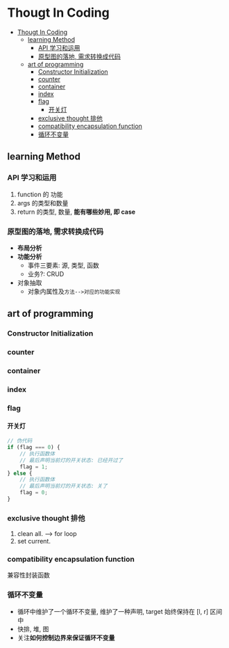 # Thougt In Coding
- [Thougt In Coding](#thougt-in-coding)
  - [learning Method](#learning-method)
    - [API 学习和运用](#api-学习和运用)
    - [原型图的落地, 需求转换成代码](#原型图的落地-需求转换成代码)
  - [art of programming](#art-of-programming)
    - [Constructor Initialization](#constructor-initialization)
    - [counter](#counter)
    - [container](#container)
    - [index](#index)
    - [flag](#flag)
      - [开关灯](#开关灯)
    - [exclusive thought 排他](#exclusive-thought-排他)
    - [compatibility encapsulation function](#compatibility-encapsulation-function)
    - [循环不变量](#循环不变量)

## learning Method

### API 学习和运用

1. function 的 功能
2. args 的类型和数量
3. return 的类型, 数量, **能有哪些妙用, 即 case**

### 原型图的落地, 需求转换成代码

* **布局分析**
* **功能分析**
  + 事件三要素: 源, 类型, 函数
  + 业务?: CRUD
* 对象抽取
  + 对象内属性及`方法-->对应的功能实现`

## art of programming

### Constructor Initialization

### counter

### container

### index

### flag

#### 开关灯

```js
// 伪代码
if (flag === 0) {
    // 执行函数体
    // 最后声明当前灯的开关状态: 已经开过了
    flag = 1;
} else {
    // 执行函数体
    // 最后声明当前灯的开关状态: 关了
    flag = 0;
}
```

### exclusive thought 排他

1. clean all. --> for loop
2. set current.

### compatibility encapsulation function

兼容性封装函数

### 循环不变量

* 循环中维护了一个循环不变量, 维护了一种声明, target 始终保持在 [l, r] 区间中
* 快排, 堆, 图
* 关注**如何控制边界来保证循环不变量**